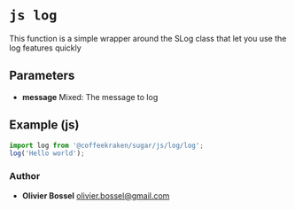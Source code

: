 


<!-- @namespace    sugar.js.log -->
<!-- @name    log -->

# ```js log ```


This function is a simple wrapper around the SLog class that let you use the log features quickly

## Parameters

- **message**  Mixed: The message to log



## Example (js)

```js
import log from '@coffeekraken/sugar/js/log/log';
log('Hello world');
```


### Author
- **Olivier Bossel** <a href="mailto:olivier.bossel@gmail.com">olivier.bossel@gmail.com</a> 



